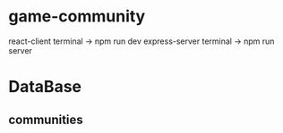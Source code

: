# game-community

react-client
terminal -> npm run dev
express-server
terminal -> npm run server



# DataBase

## communities

